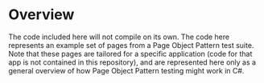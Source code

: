# Overview

The code included here will not compile on its own. The code here represents an example set of pages from a Page Object Pattern test suite. Note that these pages are tailored for a specific application (code for that app is not contained in this repository), and are represented here only as a general overview of how Page Object Pattern testing might work in C#.
